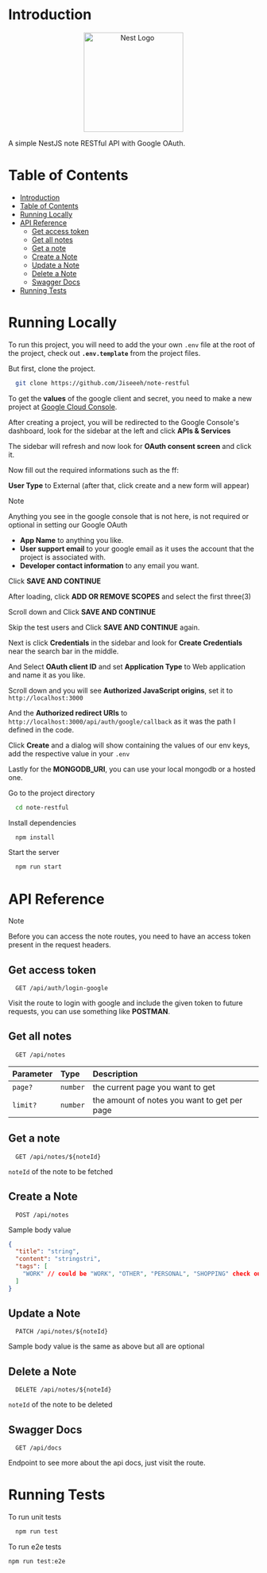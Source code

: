
# Introduction

<p align="center">
  <a href="http://nestjs.com/" target="blank"><img src="https://nestjs.com/img/logo-small.svg" width="200" alt="Nest Logo" /></a>
</p>

A simple NestJS note RESTful API with Google OAuth.


# Table of Contents

- [Introduction](#introduction)
- [Table of Contents](#table-of-contents)
- [Running Locally](#running-locally)
- [API Reference](#api-reference)
  - [Get access token](#get-access-token)
  - [Get all notes](#get-all-notes)
  - [Get a note](#get-a-note)
  - [Create a Note](#create-a-note)
  - [Update a Note](#update-a-note)
  - [Delete a Note](#delete-a-note)
  - [Swagger Docs](#swagger-docs)
- [Running Tests](#running-tests)

# Running Locally

To run this project, you will need to add the your own `.env` file at the root of the project, check out **`.env.template`** from the project files.

But first, clone the project.

```bash
  git clone https://github.com/Jiseeeh/note-restful
```

To get the **values** of the google client and secret, you need to make a new project at [Google Cloud Console](https://console.cloud.google.com/projectcreate).

After creating a project, you will be redirected to the Google Console's dashboard, look for the sidebar at the left and click **APIs & Services**

The sidebar will refresh and now look for **OAuth consent screen** and click it.

Now fill out the required informations such as the ff:

**User Type** to External (after that, click create and a new form will appear)

> [!NOTE]  
> Anything you see in the google console that is not here, is not required or optional in setting our Google OAuth

- **App Name** to anything you like.
- **User support email** to your google email as it uses the account that the project is associated with.
- **Developer contact information** to any email you want.

Click **SAVE AND CONTINUE**

After loading, click **ADD OR REMOVE SCOPES** and select the first three(3)

Scroll down and Click **SAVE AND CONTINUE**

Skip the test users and Click **SAVE AND CONTINUE** again.

Next is click **Credentials** in the sidebar and look for **Create Credentials** near the search bar in the middle.

And Select **OAuth client ID** and set **Application Type** to Web application and name it as you like.

Scroll down and you will see **Authorized JavaScript origins**, set it to `http://localhost:3000`

And the **Authorized redirect URIs** to `http://localhost:3000/api/auth/google/callback` as it was the path I defined in the code.

Click **Create** and a dialog will show containing the values of our env keys, add the respective value in your `.env`

Lastly for the **MONGODB_URI**, you can use your local mongodb or a hosted one.

Go to the project directory

```bash
  cd note-restful
```

Install dependencies

```bash
  npm install
```

Start the server

```bash
  npm run start
```

# API Reference

> [!NOTE]
>Before you can access the note routes, you need to have an access token present in the request headers.

## Get access token

```http
  GET /api/auth/login-google
```

Visit the route to login with google and include the given token to future requests, you can use something like **POSTMAN**.

## Get all notes

```http
  GET /api/notes
```

| Parameter | Type     | Description                |
| :-------- | :------- | :------------------------- |
| `page?`   | `number` | the current page you want to get |
| `limit?`   | `number`| the amount of notes you want to get per page |

## Get a note

```http
  GET /api/notes/${noteId}
```

`noteId` of the note to be fetched

## Create a Note

```http
  POST /api/notes
```

Sample body value

```json
{
  "title": "string",
  "content": "stringstri",
  "tags": [
    "WORK" // could be "WORK", "OTHER", "PERSONAL", "SHOPPING" check out tags.enum.ts
  ]
}
```

## Update a Note

```http
  PATCH /api/notes/${noteId}
```

Sample body value is the same as above but all are optional

## Delete a Note

```http
  DELETE /api/notes/${noteId}
```

`noteId` of the note to be deleted

## Swagger Docs

```http
  GET /api/docs
```

Endpoint to see more about the api docs, just visit the route.

# Running Tests

To run unit tests

```bash
  npm run test
```

To run e2e tests

```bash
npm run test:e2e
```
